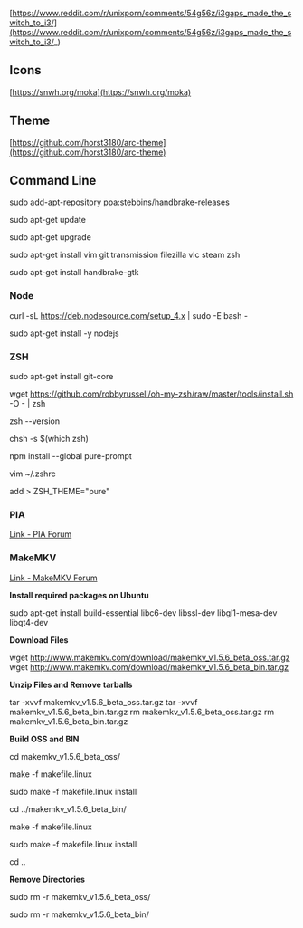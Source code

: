 [https://www.reddit.com/r/unixporn/comments/54g56z/i3gaps_made_the_switch_to_i3/](https://www.reddit.com/r/unixporn/comments/54g56z/i3gaps_made_the_switch_to_i3/_)




## Icons
[https://snwh.org/moka](https://snwh.org/moka)

## Theme
[https://github.com/horst3180/arc-theme](https://github.com/horst3180/arc-theme)

## Command Line

sudo add-apt-repository ppa:stebbins/handbrake-releases

sudo apt-get update

sudo apt-get upgrade

sudo apt-get install vim git transmission filezilla vlc steam zsh

sudo apt-get install handbrake-gtk

### Node
curl -sL https://deb.nodesource.com/setup_4.x | sudo -E bash -

sudo apt-get install -y nodejs

### ZSH
sudo apt-get install git-core

wget https://github.com/robbyrussell/oh-my-zsh/raw/master/tools/install.sh -O - | zsh

zsh --version

chsh -s $(which zsh)

npm install --global pure-prompt

vim ~/.zshrc

add > ZSH_THEME="pure"

### PIA
[Link - PIA Forum](https://helpdesk.privateinternetaccess.com/hc/en-us/articles/219438217-Installing-the-PIA-App-on-Linux)

### MakeMKV
[Link - MakeMKV Forum](http://www.makemkv.com/forum2/viewtopic.php?f=3&t=224)

**Install required packages on Ubuntu**

sudo apt-get install build-essential libc6-dev libssl-dev libgl1-mesa-dev libqt4-dev

**Download Files**

wget http://www.makemkv.com/download/makemkv_v1.5.6_beta_oss.tar.gz
wget http://www.makemkv.com/download/makemkv_v1.5.6_beta_bin.tar.gz

**Unzip Files and Remove tarballs**

tar -xvvf makemkv_v1.5.6_beta_oss.tar.gz
tar -xvvf makemkv_v1.5.6_beta_bin.tar.gz
rm makemkv_v1.5.6_beta_oss.tar.gz
rm makemkv_v1.5.6_beta_bin.tar.gz

**Build OSS and BIN**

cd makemkv_v1.5.6_beta_oss/

make -f makefile.linux

sudo make -f makefile.linux install

cd ../makemkv_v1.5.6_beta_bin/

make -f makefile.linux

sudo make -f makefile.linux install

cd ..

**Remove Directories**

sudo rm -r makemkv_v1.5.6_beta_oss/

sudo rm -r makemkv_v1.5.6_beta_bin/
